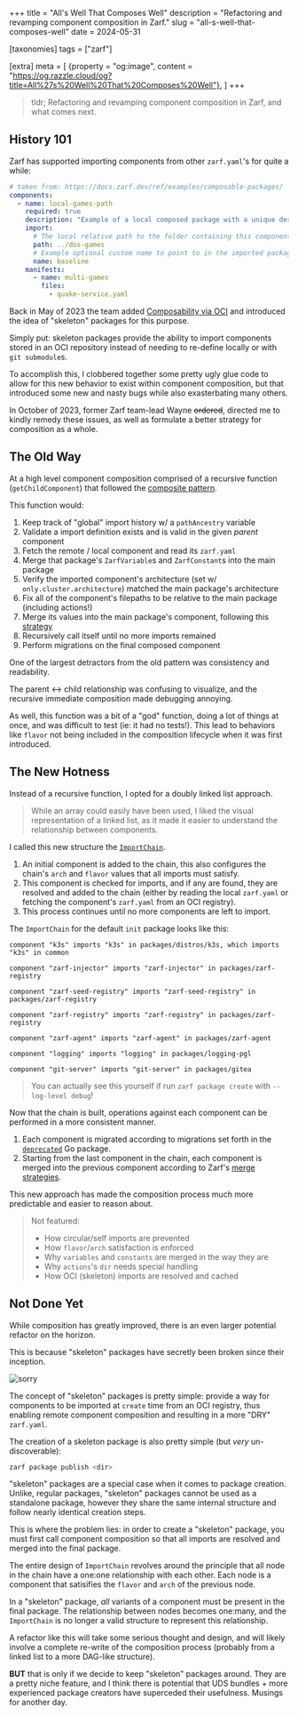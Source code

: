 +++
title = "All's Well That Composes Well"
description = "Refactoring and revamping component composition in Zarf."
slug = "all-s-well-that-composes-well"
date = 2024-05-31

[taxonomies]
tags = ["zarf"]

[extra]
meta = [
    {property = "og:image", content = "https://og.razzle.cloud/og?title=All%27s%20Well%20That%20Composes%20Well"},
]
+++

> tldr; Refactoring and revamping component composition in Zarf, and what comes next.

<!-- more -->

## History 101

Zarf has supported importing components from other `zarf.yaml`'s for quite a while:

```yaml
# taken from: https://docs.zarf.dev/ref/examples/composable-packages/
components:
  - name: local-games-path
    required: true
    description: "Example of a local composed package with a unique description for this component"
    import:
      # The local relative path to the folder containing this component's package definition
      path: ../dos-games
      # Example optional custom name to point to in the imported package (default is to use this component's name)
      name: baseline
    manifests:
      - name: multi-games
        files:
          - quake-service.yaml
```

Back in May of 2023 the team added [Composability via OCI](https://github.com/defenseunicorns/zarf/pull/1469) and introduced the idea of "skeleton" packages for this purpose.

Simply put: skeleton packages provide the ability to import components stored in an OCI repository instead of needing to re-define locally or with `git submodule`s.

To accomplish this, I clobbered together some pretty ugly glue code to allow for this new behavior to exist within component composition, but that introduced some new and nasty bugs while also exasterbating many others.

In October of 2023, former Zarf team-lead Wayne ~~ordered~~, directed me to kindly remedy these issues, as well as formulate a better strategy for composition as a whole.

## The Old Way

At a high level component composition comprised of a recursive function (`getChildComponent`) that followed the [composite pattern](https://en.wikipedia.org/wiki/Composite_pattern).

This function would:

1. Keep track of "global" import history w/ a `pathAncestry` variable
2. Validate a import definition exists and is valid in the given _parent_ component
3. Fetch the remote / local component and read its `zarf.yaml`
4. Merge that package's `ZarfVariable`s and `ZarfConstant`s into the main package
5. Verify the imported component's architecture (set w/ `only.cluster.architecture`) matched the main package's architecture
6. Fix all of the component's filepaths to be relative to the main package (including actions!)
7. Merge its values into the main package's component, following this [strategy](https://docs.zarf.dev/ref/components/#merge-strategies)
8. Recursively call itself until no more imports remained
9. Perform migrations on the final composed component

One of the largest detractors from the old pattern was consistency and readability.

The parent <-> child relationship was confusing to visualize, and the recursive immediate composition made debugging annoying.

As well, this function was a bit of a "god" function, doing a lot of things at once, and was difficult to test (ie: it had no tests!). This lead to behaviors like `flavor` not being included in the composition lifecycle when it was first introduced.

## The New Hotness

Instead of a recursive function, I opted for a doubly linked list approach.

> While an array could easily have been used, I liked the visual representation of a linked list, as it made it easier to understand the relationship between components.

I called this new structure the [`ImportChain`](https://github.com/defenseunicorns/zarf/blob/main/src/pkg/packager/composer/list.go#L81).

1. An initial component is added to the chain, this also configures the chain's `arch` and `flavor` values that all imports must satisfy.
2. This component is checked for imports, and if any are found, they are resolved and added to the chain (either by reading the local `zarf.yaml` or fetching the component's `zarf.yaml` from an OCI registry).
3. This process continues until no more components are left to import.

The `ImportChain` for the default `init` package looks like this:

```text
component "k3s" imports "k3s" in packages/distros/k3s, which imports "k3s" in common

component "zarf-injector" imports "zarf-injector" in packages/zarf-registry

component "zarf-seed-registry" imports "zarf-seed-registry" in packages/zarf-registry

component "zarf-registry" imports "zarf-registry" in packages/zarf-registry

component "zarf-agent" imports "zarf-agent" in packages/zarf-agent

component "logging" imports "logging" in packages/logging-pgl

component "git-server" imports "git-server" in packages/gitea
```

> You can actually see this yourself if run `zarf package create` with `--log-level debug`!

Now that the chain is built, operations against each component can be performed in a more consistent manner.

1. Each component is migrated according to migrations set forth in the [`deprecated`](https://github.com/defenseunicorns/zarf/blob/main/src/pkg/packager/deprecated/common.go) Go package.
2. Starting from the last component in the chain, each component is merged into the previous component according to Zarf's [merge strategies](https://docs.zarf.dev/ref/components/#merge-strategies).

This new approach has made the composition process much more predictable and easier to reason about.

> Not featured:
> - How circular/self imports are prevented
> - How `flavor`/`arch` satisfaction is enforced
> - Why `variables` and `constants` are merged in the way they are
> - Why `actions`'s `dir` needs special handling
> - How OCI (skeleton) imports are resolved and cached

## Not Done Yet

While composition has greatly improved, there is an even larger potential refactor on the horizon.

This is because "skeleton" packages have secretly been broken since their inception.

![sorry](https://media1.tenor.com/m/beHXzmR7NoUAAAAd/mark-zuckerberg-and-im-sorry.gif)

The concept of "skeleton" packages is pretty simple: provide a way for components to be imported at `create` time from an OCI registry, thus enabling remote component composition and resulting in a more "DRY" `zarf.yaml`.

The creation of a skeleton package is also pretty simple (but _very_ un-discoverable):

```bash
zarf package publish <dir>
```

"skeleton" packages are a special case when it comes to package creation. Unlike, regular packages, "skeleton" packages cannot be used as a standalone package, however they share the same internal structure and follow nearly identical creation steps.

This is where the problem lies: in order to create a "skeleton" package, you must first call component composition so that all imports are resolved and merged into the final package.

The entire design of `ImportChain` revolves around the principle that all node in the chain have a one:one relationship with each other. Each node is a component that satisifies the `flavor` and `arch` of the previous node.

In a "skeleton" package, _all_ variants of a component must be present in the final package. The relationship between nodes becomes one:many, and the `ImportChain` is no longer a valid structure to represent this relationship.

A refactor like this will take some serious thought and design, and will likely involve a complete re-write of the composition process (probably from a linked list to a more DAG-like structure).

**BUT** that is only if we decide to keep "skeleton" packages around. They are a pretty niche feature, and I think there is potential that UDS bundles + more experienced package creators have superceded their usefulness. Musings for another day.

